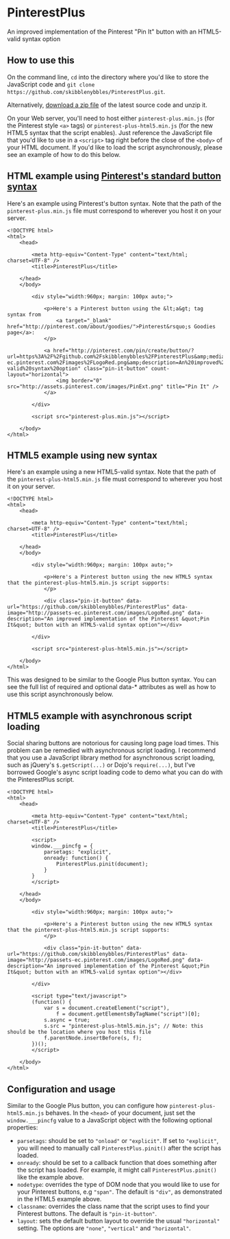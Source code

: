 PinterestPlus
=============

An improved implementation of the Pinterest "Pin It" button with an HTML5-valid syntax option

## How to use this

On the command line, `cd` into the directory where you'd like to store the JavaScript code and `git clone https://github.com/skibblenybbles/PinterestPlus.git`.

Alternatively, [download a zip file](https://github.com/skibblenybbles/PinterestPlus/zipball/master) of the latest source code and unzip it.

On your Web server, you'll need to host either `pinterest-plus.min.js` (for the Pinterest style `<a>` tags) or `pinterest-plus-html5.min.js` (for the new HTML5 syntax that the script enables). Just reference the JavaScript file that you'd like to use in a `<script>` tag right before the close of the `<body>` of your HTML document. If you'd like to load the script asynchronously, please see an example of how to do this below.

## HTML example using [Pinterest's standard button syntax](http://pinterest.com/about/goodies/)

Here's an example using Pinterest's button syntax. Note that the path of the `pinterest-plus.min.js` file must correspond to wherever you host it on your server.

    <!DOCTYPE html>
    <html>
        <head>

            <meta http-equiv="Content-Type" content="text/html; charset=UTF-8" />    
            <title>PinterestPlus</title>

        </head>
        </body>

            <div style="width:960px; margin: 100px auto;">

                <p>Here's a Pinterest button using the &lt;a&gt; tag syntax from 
                    <a target="_blank" href="http://pinterest.com/about/goodies/">Pinterest&rsquo;s Goodies page</a>:
                </p>

                <a href="http://pinterest.com/pin/create/button/?url=https%3A%2F%2Fgithub.com%2Fskibblenybbles%2FPinterestPlus&amp;media=http%3A%2F%2Fpassets-ec.pinterest.com%2Fimages%2FLogoRed.png&amp;description=An%20improved%20implementation%20of%20the%20Pinterest%20%22Pin%20It%22%20button%20with%20an%20HTML5-valid%20syntax%20option" class="pin-it-button" count-layout="horizontal">
                    <img border="0" src="http://assets.pinterest.com/images/PinExt.png" title="Pin It" />
                </a>

            </div>

            <script src="pinterest-plus.min.js"></script>

        </body>
    </html>

## HTML5 example using new syntax

Here's an example using a new HTML5-valid syntax. Note that the path of the `pinterest-plus-html5.min.js` file must correspond to wherever you host it on your server.

    <!DOCTYPE html>
    <html>
        <head>
        
            <meta http-equiv="Content-Type" content="text/html; charset=UTF-8" />    
            <title>PinterestPlus</title>
        
        </head>
        </body>
        
            <div style="width:960px; margin: 100px auto;">
            
                <p>Here's a Pinterest button using the new HTML5 syntax that the pinterest-plus-html5.min.js script supports:
                </p>
            
                <div class="pin-it-button" data-url="https://github.com/skibblenybbles/PinterestPlus" data-image="http://passets-ec.pinterest.com/images/LogoRed.png" data-description="An improved implementation of the Pinterest &quot;Pin It&quot; button with an HTML5-valid syntax option"></div>
            
            </div>
        
            <script src="pinterest-plus-html5.min.js"></script>
        
        </body>
    </html>

This was designed to be similar to the Google Plus button syntax. You can see the full list of required and optional data-* attributes as well as how to use this script asynchronously below.

## HTML5 example with asynchronous script loading

Social sharing buttons are notorious for causing long page load times. This problem can be remedied with asynchronous script loading. I recommend that you use a JavaScript library method for asynchronous script loading, such as jQuery's `$.getScript(...)` or Dojo's `require(...)`, but I've borrowed Google's async script loading code to demo what you can do with the PinterestPlus script.

    <!DOCTYPE html>
    <html>
        <head>
        
            <meta http-equiv="Content-Type" content="text/html; charset=UTF-8" />    
            <title>PinterestPlus</title>
        
            <script>
            window.___pincfg = {
                parsetags: "explicit",
                onready: function() {
                    PinterestPlus.pinit(document);
                }
            }
            </script>
        
        </head>
        </body>
        
            <div style="width:960px; margin: 100px auto;">
            
                <p>Here's a Pinterest button using the new HTML5 syntax that the pinterest-plus-html5.min.js script supports:
                </p>
            
                <div class="pin-it-button" data-url="https://github.com/skibblenybbles/PinterestPlus" data-image="http://passets-ec.pinterest.com/images/LogoRed.png" data-description="An improved implementation of the Pinterest &quot;Pin It&quot; button with an HTML5-valid syntax option"></div>
            
            </div>
        
            <script type="text/javascript">
            (function() {
                var s = document.createElement("script"),
                    f = document.getElementsByTagName("script")[0];
                s.async = true;
                s.src = "pinterest-plus-html5.min.js"; // Note: this should be the location where you host this file
                f.parentNode.insertBefore(s, f);
            })();
            </script>
        
        </body>
    </html>

## Configuration and usage

Similar to the Google Plus button, you can configure how `pinterest-plus-html5.min.js` behaves. In the `<head>` of your document, just set the `window.___pincfg` value to a JavaScript object with the following optional properties:
    
* `parsetags`: should be set to `"onload"` or `"explicit"`. If set to `"explicit"`, you will need to manually call `PinterestPlus.pinit()` after the script has loaded.
* `onready`: should be set to a callback function that does something after the script has loaded. For example, it might call `PinterestPlus.pinit()` like the example above.
* `nodetype`: overrides the type of DOM node that you would like to use for your Pinterest buttons, e.g `"span"`. The default is `"div"`, as demonstrated in the HTML5 example above.
* `classname`: overrides the class name that the script uses to find your Pinterest buttons. The default is `"pin-it-button"`.
* `layout`: sets the default button layout to override the usual `"horizontal"` setting. The options are `"none"`, `"vertical"` and `"horizontal"`.


